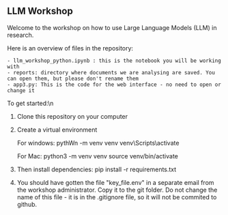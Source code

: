 ## LLM Workshop

Welcome to the workshop on how to use Large Language Models (LLM) in research.

Here is an overview of files in the repository:

    - llm_workshop_python.ipynb : this is the notebook you will be working with
    - reports: directory where documents we are analysing are saved. You can open them, but please don't rename them
    - app3.py: This is the code for the web interface - no need to open or change it



To get started:\n
1. Clone this repository on your computer

2. Create a virtual environment

    For windows:
    pythWn -m venv venv
    venv\Scripts\activate

    For Mac:
    python3 -m venv venv
    source venv/bin/activate

3. Then install dependencies:
    pip install -r requirements.txt

4. You should have gotten the file "key_file.env" in a separate email from the workshop administrator. Copy it to the git folder. Do not change the name of this file - it is in the .gitignore file, so it will not be commited to github.

